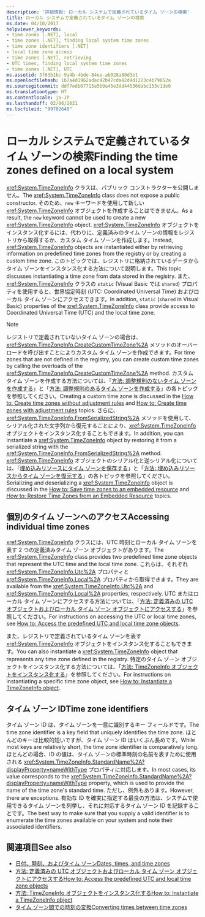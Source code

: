 ```yaml
---
description: '詳細情報: ローカル システムで定義されているタイム ゾーンの検索'
title: ローカル システムで定義されているタイム ゾーンの検索
ms.date: 04/10/2017
helpviewer_keywords:
- time zones [.NET], local
- time zones [.NET], finding local system time zones
- time zone identifiers [.NET]
- local time zone access
- time zones [.NET], retrieving
- UTC times, finding local system time zones
- time zones [.NET], UTC
ms.assetid: 3f63b1bc-9a4b-4bde-84ea-ab028a80d3e1
ms.openlocfilehash: 1b7a4d1962adac42b47cda42d4d1223c4b79852a
ms.sourcegitcommit: ddf7edb67715a5b9a45e3dd44536dabc153c1de0
ms.translationtype: HT
ms.contentlocale: ja-JP
ms.lasthandoff: 02/06/2021
ms.locfileid: "99702640"
---
```

# <a name="finding-the-time-zones-defined-on-a-local-system"></a><span data-ttu-id="475e7-103">ローカル システムで定義されているタイム ゾーンの検索</span><span class="sxs-lookup"><span data-stu-id="475e7-103">Finding the time zones defined on a local system</span></span>

<span data-ttu-id="475e7-104"><xref:System.TimeZoneInfo> クラスは、パブリック コンストラクターを公開しません。</span><span class="sxs-lookup"><span data-stu-id="475e7-104">The <xref:System.TimeZoneInfo> class does not expose a public constructor.</span></span> <span data-ttu-id="475e7-105">そのため、`new` キーワードを使用して新しい <xref:System.TimeZoneInfo> オブジェクトを作成することはできません。</span><span class="sxs-lookup"><span data-stu-id="475e7-105">As a result, the `new` keyword cannot be used to create a new <xref:System.TimeZoneInfo> object.</span></span> <span data-ttu-id="475e7-106"><xref:System.TimeZoneInfo> オブジェクトをインスタンス化するには、代わりに、定義済みのタイム ゾーンの情報をレジストリから取得するか、カスタム タイム ゾーンを作成します。</span><span class="sxs-lookup"><span data-stu-id="475e7-106">Instead, <xref:System.TimeZoneInfo> objects are instantiated either by retrieving information on predefined time zones from the registry or by creating a custom time zone.</span></span> <span data-ttu-id="475e7-107">このトピックでは、レジストリに格納されているデータからタイム ゾーンをインスタンス化する方法について説明します。</span><span class="sxs-lookup"><span data-stu-id="475e7-107">This topic discusses instantiating a time zone from data stored in the registry.</span></span> <span data-ttu-id="475e7-108">また、<xref:System.TimeZoneInfo> クラスの `static` (Visual Basic では `shared`) プロパティを使用すると、世界協定時刻 (UTC: Coordinated Universal Time) およびローカル タイム ゾーンにアクセスできます。</span><span class="sxs-lookup"><span data-stu-id="475e7-108">In addition, `static` (`shared` in Visual Basic) properties of the <xref:System.TimeZoneInfo> class provide access to Coordinated Universal Time (UTC) and the local time zone.</span></span>

> [!NOTE]
> <span data-ttu-id="475e7-109">レジストリで定義されていないタイム ゾーンの場合は、<xref:System.TimeZoneInfo.CreateCustomTimeZone%2A> メソッドのオーバーロードを呼び出すことによりカスタム タイム ゾーンを作成できます。</span><span class="sxs-lookup"><span data-stu-id="475e7-109">For time zones that are not defined in the registry, you can create custom time zones by calling the overloads of the <xref:System.TimeZoneInfo.CreateCustomTimeZone%2A> method.</span></span> <span data-ttu-id="475e7-110">カスタム タイム ゾーンを作成する方法については、「[方法: 調整規則のないタイム ゾーンを作成する](create-time-zones-without-adjustment-rules.md)」と「[方法: 調整規則のあるタイム ゾーンを作成する](create-time-zones-with-adjustment-rules.md)」の各トピックを参照してください。</span><span class="sxs-lookup"><span data-stu-id="475e7-110">Creating a custom time zone is discussed in the [How to: Create time zones without adjustment rules](create-time-zones-without-adjustment-rules.md) and [How to: Create time zones with adjustment rules](create-time-zones-with-adjustment-rules.md) topics.</span></span> <span data-ttu-id="475e7-111">さらに、<xref:System.TimeZoneInfo.FromSerializedString%2A> メソッドを使用して、シリアル化された文字列から復元することにより、<xref:System.TimeZoneInfo> オブジェクトをインスタンス化することもできます。</span><span class="sxs-lookup"><span data-stu-id="475e7-111">In addition, you can instantiate a <xref:System.TimeZoneInfo> object by restoring it from a serialized string with the <xref:System.TimeZoneInfo.FromSerializedString%2A> method.</span></span> <span data-ttu-id="475e7-112"><xref:System.TimeZoneInfo> オブジェクトのシリアル化と逆シリアル化については、「[埋め込みリソースにタイム ゾーンを保存する](save-time-zones-to-an-embedded-resource.md)」と「[方法: 埋め込みリソースからタイム ゾーンを復元する](restore-time-zones-from-an-embedded-resource.md)」の各トピックを参照してください。</span><span class="sxs-lookup"><span data-stu-id="475e7-112">Serializing and deserializing a <xref:System.TimeZoneInfo> object is discussed in the [How to: Save time zones to an embedded resource](save-time-zones-to-an-embedded-resource.md) and [How to: Restore Time Zones from an Embedded Resource](restore-time-zones-from-an-embedded-resource.md) topics.</span></span>

## <a name="accessing-individual-time-zones"></a><span data-ttu-id="475e7-113">個別のタイム ゾーンへのアクセス</span><span class="sxs-lookup"><span data-stu-id="475e7-113">Accessing individual time zones</span></span>

<span data-ttu-id="475e7-114"><xref:System.TimeZoneInfo> クラスには、UTC 時刻とローカル タイム ゾーンを表す 2 つの定義済みタイム ゾーン オブジェクトがあります。</span><span class="sxs-lookup"><span data-stu-id="475e7-114">The <xref:System.TimeZoneInfo> class provides two predefined time zone objects that represent the UTC time and the local time zone.</span></span> <span data-ttu-id="475e7-115">これらは、それぞれ <xref:System.TimeZoneInfo.Utc%2A> プロパティと <xref:System.TimeZoneInfo.Local%2A> プロパティから取得できます。</span><span class="sxs-lookup"><span data-stu-id="475e7-115">They are available from the <xref:System.TimeZoneInfo.Utc%2A> and <xref:System.TimeZoneInfo.Local%2A> properties, respectively.</span></span> <span data-ttu-id="475e7-116">UTC またはローカル タイム ゾーンにアクセスする方法については、「[方法: 定義済みの UTC オブジェクトおよびローカル タイム ゾーン オブジェクトにアクセスする](access-utc-and-local.md)」を参照してください。</span><span class="sxs-lookup"><span data-stu-id="475e7-116">For instructions on accessing the UTC or local time zones, see [How to: Access the predefined UTC and local time zone objects](access-utc-and-local.md).</span></span>

<span data-ttu-id="475e7-117">また、レジストリで定義されているタイム ゾーンを表す <xref:System.TimeZoneInfo> オブジェクトをインスタンス化することもできます。</span><span class="sxs-lookup"><span data-stu-id="475e7-117">You can also instantiate a <xref:System.TimeZoneInfo> object that represents any time zone defined in the registry.</span></span> <span data-ttu-id="475e7-118">特定のタイム ゾーン オブジェクトをインスタンス化する方法については、「[方法: TimeZoneInfo オブジェクトをインスタンス化する](instantiate-time-zone-info.md)」を参照してください。</span><span class="sxs-lookup"><span data-stu-id="475e7-118">For instructions on instantiating a specific time zone object, see [How to: Instantiate a TimeZoneInfo object](instantiate-time-zone-info.md).</span></span>

## <a name="time-zone-identifiers"></a><span data-ttu-id="475e7-119">タイム ゾーン ID</span><span class="sxs-lookup"><span data-stu-id="475e7-119">Time zone identifiers</span></span>

<span data-ttu-id="475e7-120">タイム ゾーン ID は、タイム ゾーンを一意に識別するキー フィールドです。</span><span class="sxs-lookup"><span data-stu-id="475e7-120">The time zone identifier is a key field that uniquely identifies the time zone.</span></span> <span data-ttu-id="475e7-121">ほとんどのキーは比較的短いですが、タイム ゾーン ID はいくぶん長めです。</span><span class="sxs-lookup"><span data-stu-id="475e7-121">While most keys are relatively short, the time zone identifier is comparatively long.</span></span> <span data-ttu-id="475e7-122">ほとんどの場合、ID の値は、タイム ゾーンの標準時刻の名前を表すために使用される <xref:System.TimeZoneInfo.StandardName%2A?displayProperty=nameWithType> プロパティに対応します。</span><span class="sxs-lookup"><span data-stu-id="475e7-122">In most cases, its value corresponds to the <xref:System.TimeZoneInfo.StandardName%2A?displayProperty=nameWithType> property, which is used to provide the name of the time zone's standard time.</span></span> <span data-ttu-id="475e7-123">ただし、例外もあります。</span><span class="sxs-lookup"><span data-stu-id="475e7-123">However, there are exceptions.</span></span> <span data-ttu-id="475e7-124">有効な ID を確実に指定する最良の方法は、システムで使用できるタイム ゾーンを列挙し、それに対応するタイム ゾーン ID を記録することです。</span><span class="sxs-lookup"><span data-stu-id="475e7-124">The best way to make sure that you supply a valid identifier is to enumerate the time zones available on your system and note their associated identifiers.</span></span>

## <a name="see-also"></a><span data-ttu-id="475e7-125">関連項目</span><span class="sxs-lookup"><span data-stu-id="475e7-125">See also</span></span>

- [<span data-ttu-id="475e7-126">日付、時刻、およびタイム ゾーン</span><span class="sxs-lookup"><span data-stu-id="475e7-126">Dates, times, and time zones</span></span>](index.md)
- [<span data-ttu-id="475e7-127">方法: 定義済みの UTC オブジェクトおよびローカル タイム ゾーン オブジェクトにアクセスする</span><span class="sxs-lookup"><span data-stu-id="475e7-127">How to: Access the predefined UTC and local time zone objects</span></span>](access-utc-and-local.md)
- [<span data-ttu-id="475e7-128">方法: TimeZoneInfo オブジェクトをインスタンス化する</span><span class="sxs-lookup"><span data-stu-id="475e7-128">How to: Instantiate a TimeZoneInfo object</span></span>](instantiate-time-zone-info.md)
- [<span data-ttu-id="475e7-129">タイム ゾーン間での時刻の変換</span><span class="sxs-lookup"><span data-stu-id="475e7-129">Converting times between time zones</span></span>](converting-between-time-zones.md)
